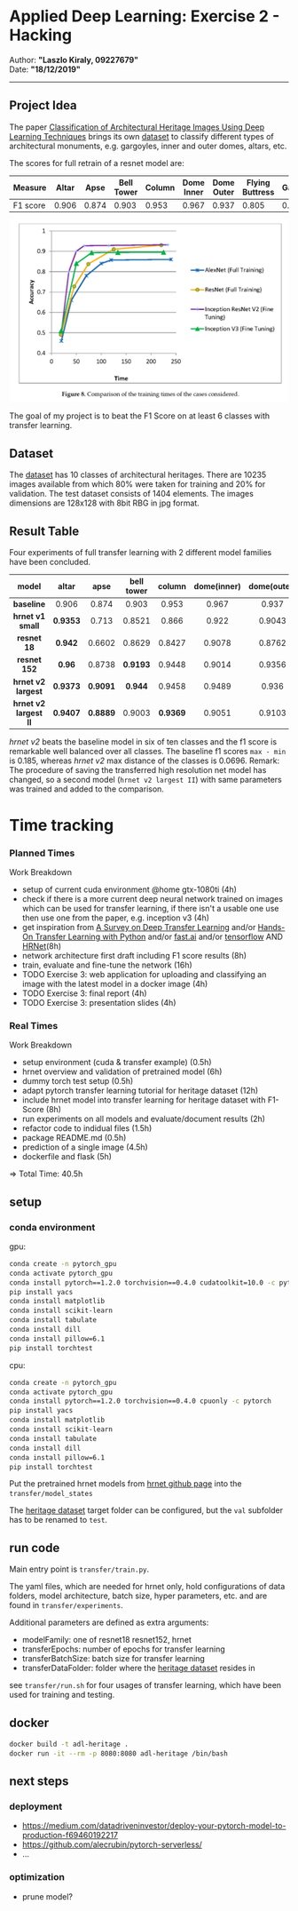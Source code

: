 # Applied Deep Learning: Exercise 2 - Hacking


Author: **"Laszlo Kiraly, 09227679"**  
Date: **"18/12/2019"**

---

## Project Idea
The paper [Classification of Architectural Heritage Images Using Deep Learning Techniques](https://www.researchgate.net/publication/320052364_Classification_of_Architectural_Heritage_Images_Using_Deep_Learning_Techniques) brings its own [dataset](https://old.datahub.io/dataset/architectural-heritage-elements-image-dataset) to classify different types of architectural monuments, e.g. gargoyles, inner and outer domes, altars, etc.

The scores for full retrain of a resnet model are:

| Measure | Altar | Apse | Bell Tower | Column | Dome Inner | Dome Outer | Flying Buttress | Gargoyle | Stained Glass | Vault |
|---|---|---|---|---|---|---|---|---|---|---|
| F1 score | 0.906 | 0.874 | 0.903 | 0.953 | 0.967 | 0.937 | 0.805 | 0.923 | 0.990 | 0.925 |

![scores and training time from paper](./scores-paper.png)

The goal of my project is to beat the F1 Score on at least 6 classes with transfer learning.

## Dataset

The [dataset](https://old.datahub.io/dataset/architectural-heritage-elements-image-dataset) has 10 classes of architectural heritages.
There are 10235 images available from which 80% were taken for training and 20% for validation. The test dataset consists of 1404 elements.
The images dimensions are 128x128 with 8bit RBG in jpg format.

## Result Table

Four experiments of full transfer learning with 2 different model families have been concluded.

**model**|**altar**|**apse**|**bell tower**|**column**|**dome(inner)**|**dome(outer)**|**flying buttress**|**gargoyle**|**stained glass**|**vault**|**performance**
:-----:|:-----:|:-----:|:-----:|:-----:|:-----:|:-----:|:-----:|:-----:|:-----:|:-----:|:-----:
**baseline**      |0.906     |0.874|0.903 |0.953|0.967|0.937 |0.805 |0.923 |0.990 |0.925|+/-0
**hrnet v1 small**|**0.9353**|0.713|0.8521|0.866|0.922|0.9043|**0.8442**|**0.9437**|0.9728|**0.9254**|-2
**resnet 18**     |**0.942**|0.6602|0.8629|0.8427|0.9078|0.8762|0.766|**0.9536**|**0.9622**|**0.9298**|-2
**resnet 152**    |**0.96**|0.8738|**0.9193**|0.9448|0.9014|0.9356|**0.9262**|**0.9853**|0.9547|**0.9446**|+/-0
**hrnet v2 largest**|**0.9373**|**0.9091**|**0.944**|0.9458|0.9489|0.936|**0.9396**|**0.9787**|0.966|**0.9364**|**+2**
**hrnet v2 largest II**|**0.9407**|**0.8889**|0.9003|**0.9369**|0.9051|0.9103|**0.9589**|**0.9895**|0.9796|**0.9443**|**+2**

*hrnet v2* beats the baseline model in six of ten classes and the f1 score is remarkable well balanced over all classes. The baseline f1 scores `max - min` is 0.185, whereas *hrnet v2* max distance of the classes is 0.0696. Remark: The procedure of saving the transferred high resolution net model has changed, so a second model (`hrnet v2 largest II`) with same parameters was trained and added to the comparison.

# Time tracking

### Planned Times

Work Breakdown

- setup of current cuda environment @home gtx-1080ti (4h)
- check if there is a more current deep neural network trained on images which can be used for transfer learning, if there isn't a usable one use then use one from the paper, e.g. inception v3 (4h)
- get inspiration from [A Survey on Deep Transfer Learning](https://link.springer.com/chapter/10.1007/978-3-030-01424-7_27) and/or [Hands-On Transfer Learning with Python](https://proquest.tech.safaribooksonline.de/9781788831307) and/or [fast.ai](https://www.fast.ai) and/or [tensorflow](https://www.tensorflow.org/hub/tutorials/image_retraining) AND [HRNet]( https://github.com/HRNet/HRNet-Image-Classification)(8h)
- network architecture first draft including F1 score results (8h)
- train, evaluate and fine-tune the network (16h)
- TODO Exercise 3: web application for uploading and classifying an image with the latest model in a docker image (4h)
- TODO Exercise 3: final report (4h)
- TODO Exercise 3: presentation slides (4h)


### Real Times

Work Breakdown

- setup environment (cuda & transfer example) (0.5h)
- hrnet overview and validation of pretrained model (6h)
- dummy torch test setup (0.5h)
- adapt pytorch transfer learning tutorial for heritage dataset (12h)
- include hrnet model into transfer learning for heritage dataset with F1-Score (8h)
- run experiments on all models and evaluate/document results (2h)
- refactor code to indidual files (1.5h)
- package README.md (0.5h)
- prediction of a single image (4.5h)
- dockerfile and flask (5h)

=> Total Time: 40.5h

## setup

### conda environment

gpu:

```bash
conda create -n pytorch_gpu
conda activate pytorch_gpu
conda install pytorch==1.2.0 torchvision==0.4.0 cudatoolkit=10.0 -c pytorch
pip install yacs
conda install matplotlib
conda install scikit-learn
conda install tabulate
conda install dill
conda install pillow=6.1
pip install torchtest
```

cpu:

```bash
conda create -n pytorch_gpu
conda activate pytorch_gpu
conda install pytorch==1.2.0 torchvision==0.4.0 cpuonly -c pytorch
pip install yacs
conda install matplotlib
conda install scikit-learn
conda install tabulate
conda install dill
conda install pillow=6.1
pip install torchtest
```

Put the pretrained hrnet models from [hrnet github page](https://github.com/HRNet/HRNet-Image-Classification#imagenet-pretrained-models) into the `transfer/model_states`

The [heritage dataset](https://old.datahub.io/dataset/architectural-heritage-elements-image-dataset) target folder can be configured, but the `val` subfolder has to be renamed to `test`.

## run code

Main entry point is `transfer/train.py`.  

The yaml files, which are needed for hrnet only, hold configurations of data folders, model architecture, batch size, hyper parameters, etc. and are found in `transfer/experiments`.

Additional parameters are defined as extra arguments:
- modelFamily: one of resnet18 resnet152, hrnet
- transferEpochs: number of epochs for transfer learning
- transferBatchSize: batch size for transfer learning
- transferDataFolder: folder where the [heritage dataset](https://old.datahub.io/dataset/architectural-heritage-elements-image-dataset) resides in

see `transfer/run.sh` for four usages of transfer learning, which have been used for training and testing.

## docker

```bash
docker build -t adl-heritage .
docker run -it --rm -p 8080:8080 adl-heritage /bin/bash
```

## next steps

### deployment
- https://medium.com/datadriveninvestor/deploy-your-pytorch-model-to-production-f69460192217
- https://github.com/alecrubin/pytorch-serverless/
- ...

### optimization
- prune model?

